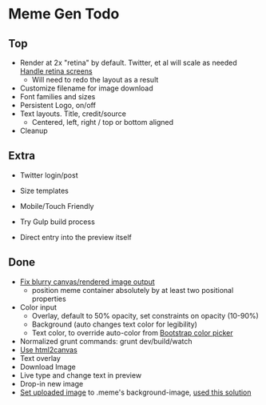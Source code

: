 # Meme Gen Todo

## Top

* Render at 2x "retina" by default. Twitter, et al will scale as needed [Handle retina screens][6]
  - Will need to redo the layout as a result
* Customize filename for image download
* Font families and sizes
* Persistent Logo, on/off
* Text layouts. Title, credit/source
  * Centered, left, right / top or bottom aligned
* Cleanup

## Extra

* Twitter login/post
* Size templates

* Mobile/Touch Friendly
* Try Gulp build process
* Direct entry into the preview itself

## Done

* [Fix blurry canvas/rendered image output][3]
  * position meme container absolutely by at least two positional properties
* Color input
  * Overlay, default to 50% opacity, set constraints on opacity (10-90%)
  * Background (auto changes text color for legibility)
  * Text color, to override auto-color from [Bootstrap color picker][5]
* Normalized grunt commands: grunt dev/build/watch
* [Use html2canvas](http://www.javascriptoo.com/html2canvas)
* Text overlay
* Download Image
* Live type and change text in preview
* Drop-in new image
* [Set uploaded image][1] to .meme's background-image, [used this solution][2]


[1]: http://stackoverflow.com/questions/12368910/html-display-image-after-selecting-filename
[2]: http://stackoverflow.com/questions/16312930/how-to-preview-an-uploaded-image-as-the-background-image-of-a-div
[3]: https://github.com/niklasvh/html2canvas/issues/340
[4]: http://bgrins.github.io/TinyColor/
[5]: http://www.virtuosoft.eu/code/bootstrap-colorpickersliders/
[6]: https://github.com/niklasvh/html2canvas/issues/241